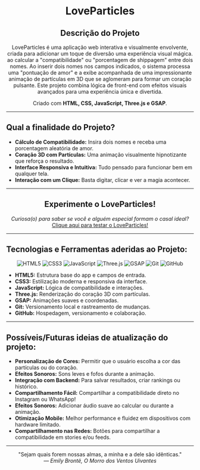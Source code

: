 <h1 align="center"> LoveParticles </h1>

<h2 align="center"> Descrição do Projeto </h2>

<p align="center">
  LoveParticles é uma aplicação web interativa e visualmente envolvente, criada para adicionar um toque de diversão uma experiência visual mágica. ao calcular a
  "compatibilidade" ou "porcentagem de shippagem" entre dois nomes. Ao inserir dois nomes nos campos indicados, o sistema processa
  uma "pontuação de amor" e a exibe acompanhada de uma impressionante animação de partículas em 3D que se aglomeram para formar
  um coração pulsante. Este projeto combina lógica de front-end com efeitos visuais avançados para uma experiência única e divertida.
</p>

<p align="center">
  Criado com <strong>HTML, CSS, JavaScript, Three.js e GSAP</strong>.
</p>

---

## Qual a finalidade do Projeto?

-  **Cálculo de Compatibilidade:** Insira dois nomes e receba uma porcentagem aleatória de amor.
-  **Coração 3D com Partículas:** Uma animação visualmente hipnotizante que reforça o resultado.
-  **Interface Responsiva e Intuitiva:** Tudo pensado para funcionar bem em qualquer tela.
- **Interação com um Clique:** Basta digitar, clicar e ver a magia acontecer.

---

<h2 align="center"> Experimente o LoveParticles! </h2>

<p align="center">
  <i>Curiosa(o) para saber se você e alguém especial formam o casal ideal?</i><br>
  <a href="https://seulink.vercel.app" target="_blank" rel="noopener noreferrer"> Clique aqui para testar o LoveParticles!</a>
</p>

---

## Tecnologias e Ferramentas aderidas ao Projeto:

<p align="center">
  <img src="https://img.shields.io/badge/HTML5-E34F26?style=for-the-badge&logo=html5&logoColor=white" alt="HTML5"/>
  <img src="https://img.shields.io/badge/CSS3-1572B6?style=for-the-badge&logo=css3&logoColor=white" alt="CSS3"/>
  <img src="https://img.shields.io/badge/JavaScript-F7DF1E?style=for-the-badge&logo=javascript&logoColor=black" alt="JavaScript"/>
  <img src="https://img.shields.io/badge/Three.js-000000?style=for-the-badge&logo=three.js&logoColor=white" alt="Three.js"/>
  <img src="https://img.shields.io/badge/GSAP-88CE02?style=for-the-badge&logo=greensock&logoColor=white" alt="GSAP"/>
  <img src="https://img.shields.io/badge/Git-F05032?style=for-the-badge&logo=git&logoColor=white" alt="Git"/>
  <img src="https://img.shields.io/badge/GitHub-181717?style=for-the-badge&logo=github&logoColor=white" alt="GitHub"/>
</p>

- **HTML5:** Estrutura base do app e campos de entrada.
- **CSS3:** Estilização moderna e responsiva da interface.
- **JavaScript:** Lógica de compatibilidade e interações.
- **Three.js:** Renderização do coração 3D com partículas.
- **GSAP:** Animações suaves e coordenadas.
- **Git:** Versionamento local e rastreamento de mudanças.
- **GitHub:** Hospedagem, versionamento e colaboração.

---

##  Possíveis/Futuras ideias de atualização do projeto:

- **Personalização de Cores:** Permitir que o usuário escolha a cor das partículas ou do coração.
-  **Efeitos Sonoros:** Sons leves e fofos durante a animação.
-  **Integração com Backend:** Para salvar resultados, criar rankings ou histórico.
-  **Compartilhamento Fácil:** Compartilhar a compatibilidade direto no Instagram ou WhatsApp!
-  **Efeitos Sonoros:** Adicionar áudio suave ao calcular ou durante a animação.
-   **Otimização Mobile:** Melhor performance e fluidez em dispositivos com hardware limitado.
-  **Compartilhamento nas Redes:** Botões para compartilhar a compatibilidade em stories e/ou feeds.

---

<p align="center">
  "Sejam quais forem nossas almas, a minha e a dele são idênticas."<br>
  <i>— Emily Brontë, O Morro dos Ventos Uivantes</i>
</p>



